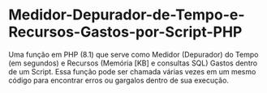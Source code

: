 # Medidor-Depurador-de-Tempo-e-Recursos-Gastos-por-Script-PHP
Uma função em PHP (8.1) que serve como Medidor (Depurador) do Tempo (em segundos) e Recursos (Memória [KB] e consultas SQL) Gastos dentro de um Script. Essa função pode ser chamada várias vezes em um mesmo código para encontrar erros ou gargalos dentro de sua execução.
